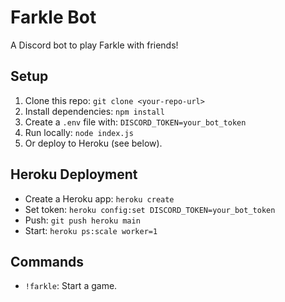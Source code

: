 # Farkle Bot
A Discord bot to play Farkle with friends!

## Setup
1. Clone this repo: `git clone <your-repo-url>`
2. Install dependencies: `npm install`
3. Create a `.env` file with: `DISCORD_TOKEN=your_bot_token`
4. Run locally: `node index.js`
5. Or deploy to Heroku (see below).

## Heroku Deployment
- Create a Heroku app: `heroku create`
- Set token: `heroku config:set DISCORD_TOKEN=your_bot_token`
- Push: `git push heroku main`
- Start: `heroku ps:scale worker=1`

## Commands
- `!farkle`: Start a game.